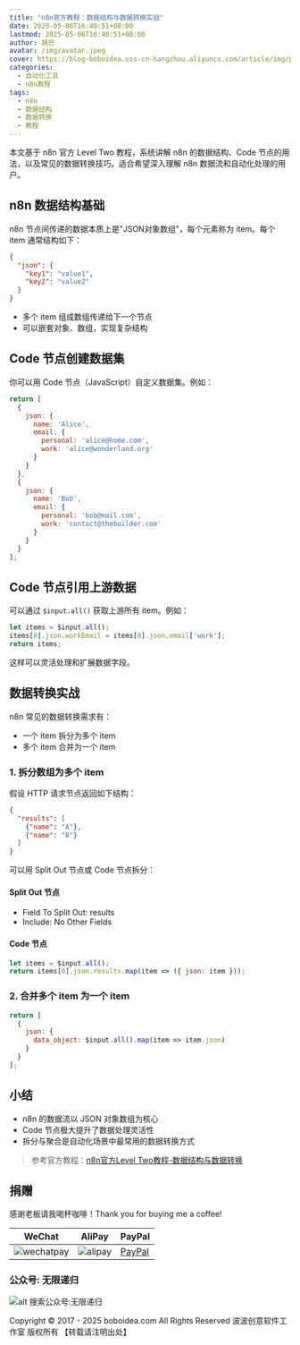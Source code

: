 ```yaml
---
title: "n8n官方教程：数据结构与数据转换实战"
date: 2025-05-06T16:40:51+08:00
lastmod: 2025-05-06T16:40:51+08:00
author: 胡巴
avatar: /img/avatar.jpeg
cover: https://blog-boboidea.oss-cn-hangzhou.aliyuncs.com/article/img/posts/auto1/%E5%93%94%E5%93%A9%E5%93%94%E5%93%A9%E4%B8%8A%E6%90%9C%E9%9B%86%E7%9A%84%E7%BE%8E%E5%9B%BE%E8%89%B2%E5%9B%BE_1-1000/11.jpg
categories:
  - 自动化工具
  - n8n教程
tags:
  - n8n
  - 数据结构
  - 数据转换
  - 教程
---
```


本文基于 n8n 官方 Level Two 教程，系统讲解 n8n 的数据结构、Code 节点的用法，以及常见的数据转换技巧。适合希望深入理解 n8n 数据流和自动化处理的用户。

<!--more-->

## n8n 数据结构基础

n8n 节点间传递的数据本质上是"JSON对象数组"，每个元素称为 item。每个 item 通常结构如下：

```json
{
  "json": {
    "key1": "value1",
    "key2": "value2"
  }
}
```

- 多个 item 组成数组传递给下一个节点
- 可以嵌套对象、数组，实现复杂结构

## Code 节点创建数据集

你可以用 Code 节点（JavaScript）自定义数据集。例如：

```javascript
return [
  {
    json: {
      name: 'Alice',
      email: {
        personal: 'alice@home.com',
        work: 'alice@wonderland.org'
      }
    }
  },
  {
    json: {
      name: 'Bob',
      email: {
        personal: 'bob@mail.com',
        work: 'contact@thebuilder.com'
      }
    }
  }
];
```

## Code 节点引用上游数据

可以通过 `$input.all()` 获取上游所有 item。例如：

```javascript
let items = $input.all();
items[0].json.workEmail = items[0].json.email['work'];
return items;
```

这样可以灵活处理和扩展数据字段。

## 数据转换实战

n8n 常见的数据转换需求有：
- 一个 item 拆分为多个 item
- 多个 item 合并为一个 item

### 1. 拆分数组为多个 item

假设 HTTP 请求节点返回如下结构：

```json
{
  "results": [
    {"name": "A"},
    {"name": "B"}
  ]
}
```

可以用 Split Out 节点或 Code 节点拆分：

#### Split Out 节点
- Field To Split Out: results
- Include: No Other Fields

#### Code 节点
```javascript
let items = $input.all();
return items[0].json.results.map(item => ({ json: item }));
```

### 2. 合并多个 item 为一个 item

```javascript
return [
  {
    json: {
      data_object: $input.all().map(item => item.json)
    }
  }
];
```

## 小结

- n8n 的数据流以 JSON 对象数组为核心
- Code 节点极大提升了数据处理灵活性
- 拆分与聚合是自动化场景中最常用的数据转换方式

> 参考官方教程：[n8n官方Level Two教程-数据结构与数据转换](https://docs.n8n.io/courses/level-two/chapter-1/#transforming-data)

<!--qr_code-->

## 捐赠

感谢老板请我喝杯咖啡！Thank you for buying me a coffee!

| WeChat | AliPay | PayPal |
| --- | --- | --- |
| ![wechatpay](https://blog-boboidea.oss-cn-hangzhou.aliyuncs.com/pay/wechat_%E6%94%B6%E6%AC%BE%E7%A0%81.jpg) | ![alipay](https://blog-boboidea.oss-cn-hangzhou.aliyuncs.com/pay/alipay.jpg) | [PayPal](https://paypal.me/JianboQin?country.x=C2&locale.x=zh_XC) |

### 公众号: 无限递归

![alt 搜索公众号:无限递归](https://blog-boboidea.oss-cn-hangzhou.aliyuncs.com/article/img/gongzhonghao.jpeg "无限递归")

<!--declare-declare-->

Copyright &copy; 2017 - 2025 boboidea.com All Rights Reserved 波波创意软件工作室 版权所有 【转载请注明出处】 